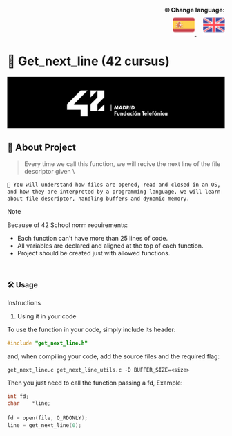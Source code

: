 <p align="end">
   <strong>🌐 Change language:</strong><br>
   <a href="README.es.md">
    <img src="https://github.com/Nachopuerto95/multilang/blob/main/ES.png" alt="Español" width="50">
  </a>&nbsp;&nbsp;&nbsp;
  <a href="/README.md">
    <img src="https://github.com/Nachopuerto95/multilang/blob/main/EN.png" alt="English" width="50">
  </a>
</p>

<h1>🧵 Get_next_line (42 cursus)</h1>

<img src="https://github.com/Nachopuerto95/multilang/blob/main/42-Madrid%20-%20Edited.jpg">

## 📜 About Project

> Every time we call this function, we will recive the next line of the file descriptor given \

	🚀 You will understand how files are opened, read and closed in an OS,
    and how they are interpreted by a programming language, we will learn
    about file descriptor, handling buffers and dynamic memory.

> [!NOTE]  
> Because of 42 School norm requirements:
> * Each function can't have more than 25 lines of code.
> * All variables are declared and aligned at the top of each function.
> * Project should be created just with allowed functions.
<br>

### 🛠️ Usage

Instructions
1. Using it in your code

To use the function in your code, simply include its header:

```c
#include "get_next_line.h"
````
and, when compiling your code, add the source files and the required flag:

```shell
get_next_line.c get_next_line_utils.c -D BUFFER_SIZE=<size>
```
Then you just need to call the function passing a fd, Example:

```c
int	fd;
char	*line;

fd = open(file, O_RDONLY);
line = get_next_line(0);
```
